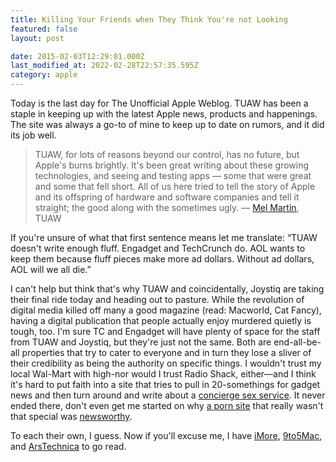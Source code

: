 ```yaml
---
title: Killing Your Friends when They Think You're not Looking
featured: false
layout: post

date: 2015-02-03T12:29:01.000Z
last_modified_at: 2022-02-28T22:57:35.595Z
category: apple
---
```


Today is the last day for The Unofficial Apple Weblog. TUAW has been a staple in keeping up with the latest Apple news, products and happenings. The site was always a go-to of mine to keep up to date on rumors, and it did its job well.

>  TUAW, for lots of reasons beyond our control, has no future, but Apple's burns brightly. It's been great writing about these growing technologies, and seeing and testing apps — some that were great and some that fell short. All of us here tried to tell the story of Apple and its offspring of hardware and software companies and tell it straight; the good along with the sometimes ugly.
> — [Mel Martin](http://www.tuaw.com/2015/02/02/some-final-thoughts/), TUAW

If you're unsure of what that first sentence means let me translate: “TUAW doesn't write enough fluff. Engadget and TechCrunch do. AOL wants to keep them because fluff pieces make more ad dollars. Without ad dollars, AOL will we all die.”

I can't help but think that's why TUAW and coincidentally, Joystiq are taking their final ride today and heading out to pasture. While the revolution of digital media killed off many a good magazine (read: Macworld, Cat Fancy), having a digital publication that people actually enjoy murdered quietly is tough, too. I'm sure TC and Engadget will have plenty of space for the staff from TUAW and Joystiq, but they're just not the same. Both are end-all-be-all properties that try to cater to everyone and in turn they lose a sliver of their credibility as being the authority on specific things. I wouldn't trust my local Wal-Mart with high-nor would I trust Radio Shack, either—and I think it's hard to put faith into a site that tries to pull in 20-somethings for gadget news and then turn around and write about a [concierge sex service](http://techcrunch.com/2012/08/08/mysecretluxury-is-a-concierge-service-for-romance-love-potentially-sex/). It never ended there, don't even get me started on why [a porn site](http://techcrunch.com/2013/04/17/canadian-trio-creates-angel-funded-paintbottle-a-porn-site-for-the-21st-century/) that really wasn't that special was [newsworthy](http://techcrunch.com/2013/04/17/canadian-trio-creates-angel-funded-paintbottle-a-porn-site-for-the-21st-century/).

To each their own, I guess. Now if you'll excuse me, I have [iMore](http://imore.com), [9to5Mac](http://9to5mac.com), and [ArsTechnica](http://arstechnica.com/) to go read.

